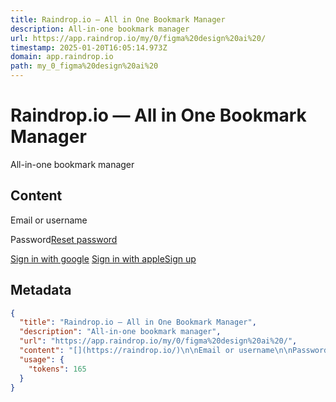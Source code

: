 ```yaml
---
title: Raindrop.io — All in One Bookmark Manager
description: All-in-one bookmark manager
url: https://app.raindrop.io/my/0/figma%20design%20ai%20/
timestamp: 2025-01-20T16:05:14.973Z
domain: app.raindrop.io
path: my_0_figma%20design%20ai%20
---
```


# Raindrop.io — All in One Bookmark Manager


All-in-one bookmark manager


## Content

[](https://raindrop.io/)

Email or username

Password[Reset password](https://app.raindrop.io/account/lost)

[Sign in with google](https://api.raindrop.io/v1/auth/google?redirect=https%3A%2F%2Fapp.raindrop.io%2Fmy%2F0%2Ffigma%2520design%2520ai%2520%2F) [Sign in with apple](https://api.raindrop.io/v1/auth/apple?redirect=https%3A%2F%2Fapp.raindrop.io%2Fmy%2F0%2Ffigma%2520design%2520ai%2520%2F)[Sign up](https://app.raindrop.io/account/signup)

## Metadata

```json
{
  "title": "Raindrop.io — All in One Bookmark Manager",
  "description": "All-in-one bookmark manager",
  "url": "https://app.raindrop.io/my/0/figma%20design%20ai%20/",
  "content": "[](https://raindrop.io/)\n\nEmail or username\n\nPassword[Reset password](https://app.raindrop.io/account/lost)\n\n[Sign in with google](https://api.raindrop.io/v1/auth/google?redirect=https%3A%2F%2Fapp.raindrop.io%2Fmy%2F0%2Ffigma%2520design%2520ai%2520%2F) [Sign in with apple](https://api.raindrop.io/v1/auth/apple?redirect=https%3A%2F%2Fapp.raindrop.io%2Fmy%2F0%2Ffigma%2520design%2520ai%2520%2F)[Sign up](https://app.raindrop.io/account/signup)",
  "usage": {
    "tokens": 165
  }
}
```

